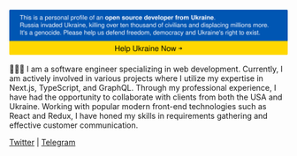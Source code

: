 [![SWUbanner](https://raw.githubusercontent.com/vshymanskyy/StandWithUkraine/main/banner-personal-page.svg)](https://stand-with-ukraine.pp.ua/)


👨🏻‍💻 I am a software engineer specializing in web development. Currently, I am actively involved in various projects where I utilize my expertise in Next.js, TypeScript, and GraphQL. Through my professional experience, I have had the opportunity to collaborate with clients from both the USA and Ukraine. Working with popular modern front-end technologies such as React and Redux, I have honed my skills in requirements gathering and effective customer communication.

[Twitter]([https://twitter.com/roman01la](https://twitter.com/byteplusplus)) | [Telegram](https://t.me/vadym_chornyi)

